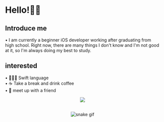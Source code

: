 # Hello!👩🏻

## Introduce me 
  • I am currently a beginner iOS developer working after graduating from high school. Right now, there are many things I don't know and I'm not good at it, so I'm always doing my best to study.

## interested
  • 👩🏻‍💻 Swift language<br/>
  • ☕️ Take a break and drink coffee<br/>
  • 💜 meet up with a friend<br/>
  
<div align=center>
  <a href="https://hits.seeyoufarm.com"><img src="https://hits.seeyoufarm.com/api/count/incr/badge.svg?url=https%3A%2F%2Fgithub.com%2Fyuminc03&count_bg=%23A95BFF&title_bg=%23646464&icon=swift.svg&icon_color=%23FFFFFF&title=hits&edge_flat=false"/></a></br></br>
  
  ![snake gif](https://github.com/yuminc03/yuminc03/blob/output/github-contribution-grid-snake.gif)
</div>


